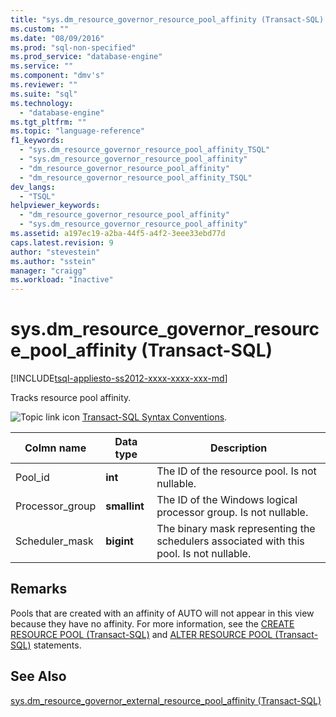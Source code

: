 ```yaml
---
title: "sys.dm_resource_governor_resource_pool_affinity (Transact-SQL) | Microsoft Docs"
ms.custom: ""
ms.date: "08/09/2016"
ms.prod: "sql-non-specified"
ms.prod_service: "database-engine"
ms.service: ""
ms.component: "dmv's"
ms.reviewer: ""
ms.suite: "sql"
ms.technology: 
  - "database-engine"
ms.tgt_pltfrm: ""
ms.topic: "language-reference"
f1_keywords: 
  - "sys.dm_resource_governor_resource_pool_affinity_TSQL"
  - "sys.dm_resource_governor_resource_pool_affinity"
  - "dm_resource_governor_resource_pool_affinity"
  - "dm_resource_governor_resource_pool_affinity_TSQL"
dev_langs: 
  - "TSQL"
helpviewer_keywords: 
  - "dm_resource_governor_resource_pool_affinity"
  - "sys.dm_resource_governor_resource_pool_affinity"
ms.assetid: a197ec19-a2ba-44f5-a4f2-3eee33ebd77d
caps.latest.revision: 9
author: "stevestein"
ms.author: "sstein"
manager: "craigg"
ms.workload: "Inactive"
---
```

# sys.dm_resource_governor_resource_pool_affinity (Transact-SQL)
[!INCLUDE[tsql-appliesto-ss2012-xxxx-xxxx-xxx-md](../../includes/tsql-appliesto-ss2012-xxxx-xxxx-xxx-md.md)]

  Tracks resource pool affinity.  
  
 ![Topic link icon](../../database-engine/configure-windows/media/topic-link.gif "Topic link icon") [Transact-SQL Syntax Conventions](../../t-sql/language-elements/transact-sql-syntax-conventions-transact-sql.md).  
  
|Colmn name|Data type|Description|  
|----------------|---------------|-----------------|  
|Pool_id|**int**|The ID of the resource pool. Is not nullable.|  
|Processor_group|**smallint**|The ID of the Windows logical processor group. Is not nullable.|  
|Scheduler_mask|**bigint**|The binary mask representing the schedulers associated with this pool. Is not nullable.|  
  
## Remarks  
 Pools that are created with an affinity of AUTO will not appear in this view because they have no affinity. For more information, see the [CREATE RESOURCE POOL &#40;Transact-SQL&#41;](../../t-sql/statements/create-resource-pool-transact-sql.md) and [ALTER RESOURCE POOL &#40;Transact-SQL&#41;](../../t-sql/statements/alter-resource-pool-transact-sql.md) statements.  
  
## See Also  
 [sys.dm_resource_governor_external_resource_pool_affinity &#40;Transact-SQL&#41;](../../relational-databases/system-dynamic-management-views/sys-dm-resource-governor-external-resource-pool-affinity-transact-sql.md)  
  
  
